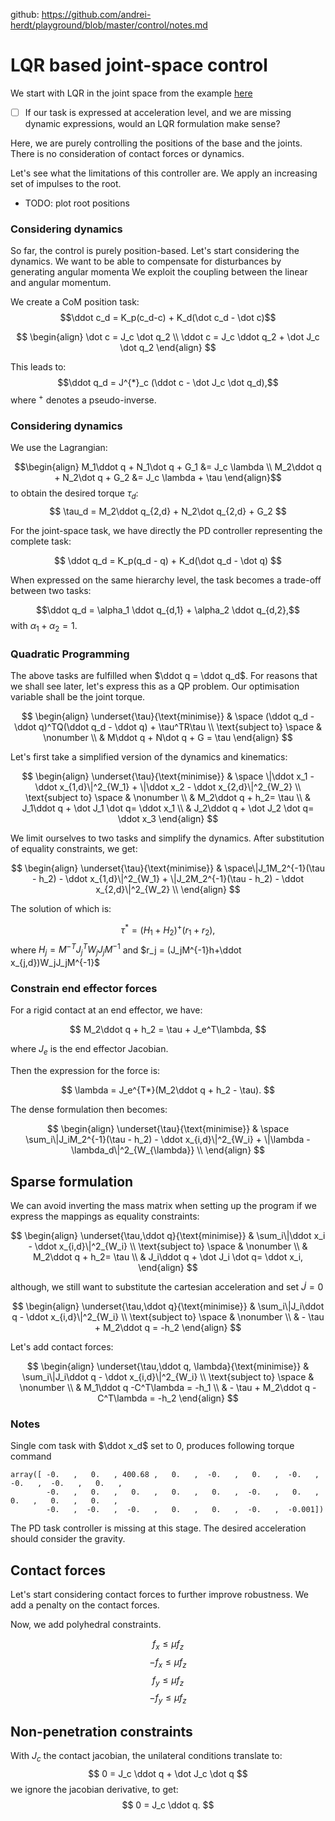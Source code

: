 github: https://github.com/andrei-herdt/playground/blob/master/control/notes.md

# LQR based joint-space control
We start with LQR in the joint space from the example [here](https://colab.research.google.com/github/deepmind/mujoco/blob/main/python/LQRipynb) 
- [ ] If our task is expressed at acceleration level, and we are missing dynamic expressions, would an LQR formulation make sense?

Here, we are purely controlling the positions of the base and the joints. 
There is no consideration of contact forces or dynamics. 

Let's see what the limitations of this controller are.
We apply an increasing set of impulses to the root.
- TODO: plot root positions

### Considering dynamics
So far, the control is purely position-based.
Let's start considering the dynamics.
We want to be able to compensate for disturbances by generating angular momenta
We exploit the coupling between the linear and angular momentum.

We create a CoM position task:
$$\ddot c_d = K_p(c_d-c) + K_d(\dot c_d - \dot c)$$

$$
\begin{align}
\dot c = J_c \dot q_2 \\
\ddot c = J_c \ddot q_2 + \dot J_c \dot q_2
\end{align}
$$

This leads to:
$$\ddot q_d = J^{*}_c (\ddot c - \dot J_c \dot q_d),$$
where $^{+}$ denotes a pseudo-inverse.

### Considering dynamics
We use the Lagrangian:

$$\begin{align}
M_1\ddot q + N_1\dot q + G_1 &= J_c \lambda \\
M_2\ddot q + N_2\dot q + G_2 &= J_c \lambda + \tau
\end{align}$$
to obtain the desired torque $\tau_d$:
$$ \tau_d = M_2\ddot q_{2,d} + N_2\dot q_{2,d} + G_2 $$

For the joint-space task, we have directly the PD controller representing the complete task:

$$ \ddot q_d = K_p(q_d - q) + K_d(\dot q_d - \dot q) $$

When expressed on the same hierarchy level, the task becomes a trade-off between two tasks:

$$\ddot q_d = \alpha_1 \ddot q_{d,1} + \alpha_2 \ddot q_{d,2},$$
with $\alpha_1 + \alpha_2 = 1$.

### Quadratic Programming

The above tasks are fulfilled when $\ddot q = \ddot q_d$. For reasons that we shall see later, let's express this as a QP problem.
Our optimisation variable shall be the joint torque.

$$
\begin{align}
\underset{\tau}{\text{minimise}} & \space (\ddot q_d - \ddot q)^TQ(\ddot q_d - \ddot q) + \tau^TR\tau \\
\text{subject to} \space & \nonumber \\
& M\ddot q + N\dot q + G = \tau
\end{align}
$$

Let's first take a simplified version of the dynamics and kinematics:

$$
\begin{align}
\underset{\tau}{\text{minimise}} & \space \|\ddot x_1 - \ddot x_{1,d}\|^2_{W_1} +  \|\ddot x_2 - \ddot x_{2,d}\|^2_{W_2}  \\
\text{subject to} \space & \nonumber \\
& M_2\ddot q + h_2= \tau \\
& J_1\ddot q + \dot J_1 \dot q= \ddot x_1 \\
& J_2\ddot q + \dot J_2 \dot q= \ddot x_3
\end{align}
$$

We limit ourselves to two tasks and simplify the dynamics.
After substitution of equality constraints, we get:

$$
\begin{align}
\underset{\tau}{\text{minimise}} & \space\|J_1M_2^{-1}(\tau - h_2) - \ddot x_{1,d}\|^2_{W_1} +  \|J_2M_2^{-1}(\tau - h_2) - \ddot x_{2,d}\|^2_{W_2}  \\
\end{align}
$$

The solution of which is:

$$
\tau^* = (H_1+H_2)^+(r_1+r_2), 
$$
where $H_j = M^{-T}J_j^TW_jJ_jM^{-1}$ and $r_j = (J_jM^{-1}h+\ddot x_{j,d})W_jJ_jM^{-1}$

### Constrain end effector forces
For a rigid contact at an end effector, we have:

$$
M_2\ddot q + h_2 = \tau + J_e^T\lambda,
$$

where $J_e$ is the end effector Jacobian.

Then the expression for the force is:

$$
\lambda = J_e^{T*}(M_2\ddot q + h_2 - \tau).
$$

The dense formulation then becomes:

$$
\begin{align}
\underset{\tau}{\text{minimise}} & \space \sum_i\|J_iM_2^{-1}(\tau - h_2) - \ddot x_{i,d}\|^2_{W_i} +  \|\lambda - \lambda_d\|^2_{W_{\lambda}}  \\
\end{align}
$$

## Sparse formulation
We can avoid inverting the mass matrix when setting up the program if we express the mappings as equality constraints:

$$
\begin{align}
\underset{\tau,\ddot q}{\text{minimise}} & \sum_i\|\ddot x_i - \ddot x_{i,d}\|^2_{W_i}  \\ \text{subject to} \space & \nonumber \\
& M_2\ddot q + h_2= \tau \\
& J_i\ddot q + \dot J_i \dot q= \ddot x_i,
\end{align}
$$

although, we still want to substitute the cartesian acceleration and set $\dot J = 0$

$$
\begin{align}
\underset{\tau,\ddot q}{\text{minimise}} & \sum_i\|J_i\ddot q - \ddot x_{i,d}\|^2_{W_i}  \\ \text{subject to} \space & \nonumber \\
& - \tau + M_2\ddot q  = -h_2
\end{align}
$$

Let's add contact forces:

$$
\begin{align}
\underset{\tau,\ddot q, \lambda}{\text{minimise}} & \sum_i\|J_i\ddot q - \ddot x_{i,d}\|^2_{W_i}  \\ \text{subject to} \space & \nonumber \\
& M_1\ddot q -C^T\lambda = -h_1 \\
& - \tau + M_2\ddot q -C^T\lambda = -h_2
\end{align}
$$


### Notes
Single com task with $\ddot x_d$ set to 0, produces following torque command

```
array([ -0.   ,   0.   , 400.68 ,   0.   ,  -0.   ,   0.   ,  -0.   ,  -0.   ,  -0.   ,   0.   ,
        -0.   ,   0.   ,   0.   ,   0.   ,   0.   ,  -0.   ,   0.   ,   0.   ,   0.   ,   0.   ,
        -0.   ,  -0.   ,  -0.   ,   0.   ,   0.   ,  -0.   ,  -0.001])
```

The PD task controller is missing at this stage. The desired acceleration should consider the gravity.


## Contact forces

Let's start considering contact forces to further improve robustness.
We add a penalty on the contact forces.

Now, we add polyhedral constraints.

$$f_x \leq \mu f_z$$
$$-f_x \leq \mu f_z$$
$$f_y \leq \mu f_z$$
$$-f_y \leq \mu f_z$$

## Non-penetration constraints
With $J_c$ the contact jacobian, the unilateral conditions translate to:
$$
0 = J_c \ddot q + \dot J_c \dot q
$$
we ignore the jacobian derivative, to get:
$$
0 = J_c \ddot q.
$$
